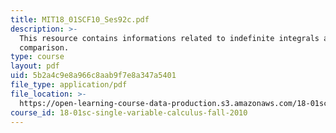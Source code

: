 ```yaml
---
title: MIT18_01SCF10_Ses92c.pdf
description: >-
  This resource contains informations related to indefinite integrals and
  comparison.
type: course
layout: pdf
uid: 5b2a4c9e8a966c8aab9f7e8a347a5401
file_type: application/pdf
file_location: >-
  https://open-learning-course-data-production.s3.amazonaws.com/18-01sc-single-variable-calculus-fall-2010/5b2a4c9e8a966c8aab9f7e8a347a5401_MIT18_01SCF10_Ses92c.pdf
course_id: 18-01sc-single-variable-calculus-fall-2010
---
```


